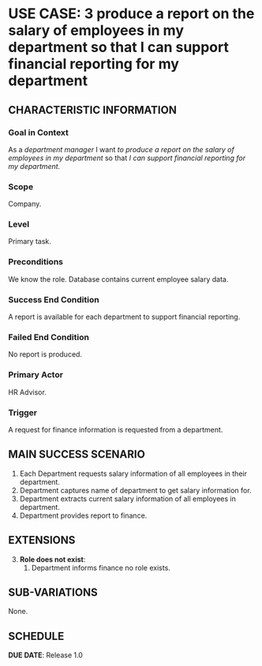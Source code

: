 # USE CASE: 3 produce a report on the salary of employees in my department so that I can support financial reporting for my department

## CHARACTERISTIC INFORMATION

### Goal in Context

As a *department manager* I want *to produce a report on the salary of employees in my department* so that *I can support financial reporting for my department.*

### Scope

Company.

### Level

Primary task.

### Preconditions

We know the role.  Database contains current employee salary data.

### Success End Condition

A report is available for each department to support financial reporting.

### Failed End Condition

No report is produced.

### Primary Actor

HR Advisor.

### Trigger

A request for finance information is requested from a department.

## MAIN SUCCESS SCENARIO

1. Each Department requests salary information of all employees in their department.
2. Department captures name of department to get salary information for.
3. Department extracts current salary information of all employees in department.
4. Department provides report to finance.

## EXTENSIONS

3. **Role does not exist**:
    1. Department informs finance no role exists.

## SUB-VARIATIONS

None.

## SCHEDULE

**DUE DATE**: Release 1.0
